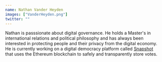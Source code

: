 ```yaml
---
name: Nathan Vander Heyden
images: ["VanderHeyden.png"]
twitter: ""
---
```


Nathan is passsionate about digital governance. He holds a Master's in international relations and political philosophy and has always been interested in protecting people and their privacy from the digital economy. He is currently working on a digital democracy platform called [Snapshot](https://docs.snapshot.org/) that uses the Ethereum blockchain to safely and transparently store votes. 